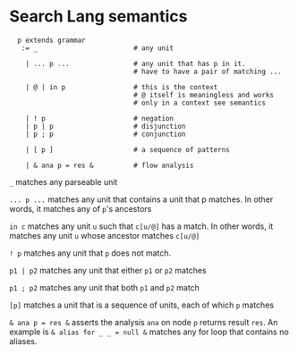 # Search Lang semantics


```
  p extends grammar
   := _                        # any unit

    | ... p ...                # any unit that has p in it.
                               # have to have a pair of matching ...

    | @ | in p                 # this is the context
                               # @ itself is meaningless and works 
                               # only in a context see semantics

    | ! p                      # negation
    | p | p                    # disjunction
    | p ; p                    # conjunction

    | [ p ]                    # a sequence of patterns
    
    | & ana p = res &          # flow analysis
```

`_` matches any parseable unit

`... p ...` matches any unit that contains a unit that p matches. In other words, it matches any of `p`'s ancestors

`in c` matches any unit `u` such that `c[u/@]` has a match. In other words, it matches any unit `u` whose ancestor matches `c[u/@]`

`! p` matches any unit that `p` does not match. 

`p1 | p2` matches any unit that either `p1` or `p2` matches

`p1 ; p2` matches any unit that both `p1` and `p2` match

`[p]` matches a unit that is a sequence of units, each of which `p` matches

`& ana p = res &` asserts the analysis `ana` on node `p` returns result `res`. An example is `& alias for _ _ = null &` matches any for loop that contains no aliases. 
